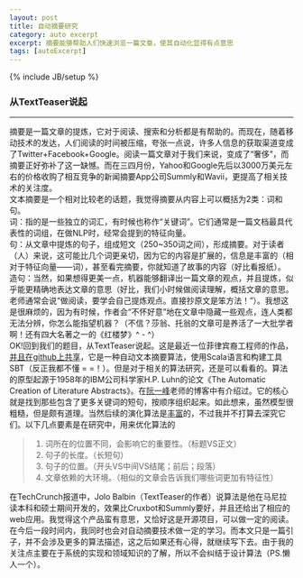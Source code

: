 ```yaml
---
layout: post
title: 自动摘要研究
category: auto excerpt
excerpt: 摘要能够帮助人们快速浏览一篇文章，使其自动化显得有点意思
tags: [autoExcerpt]
---
```

{% include JB/setup %}
### 从TextTeaser说起 ###
----------

摘要是一篇文章的提炼，它对于阅读、搜索和分析都是有帮助的。而现在，随着移动技术的发达，人们阅读的时间被压缩，夸张一点说，许多人信息的获取渠道变成了Twitter+Facebook+Google。阅读一篇文章对于我们来说，变成了“奢侈”，而摘要正好弥补了这一缺憾。而在三四月份，Yahoo和Google先后以3000万美元左右的价格收购了相互竞争的新闻摘要App公司Summly和Wavii，更提高了相关技术的关注度。  
文本摘要是一个相对比较老的话题，我觉得摘要从内容上可以概括为2类：词和句。  
词：指的是一些独立的词汇，有时候也称作“关键词”。它们通常是一篇文档最具代表性的词组，在做NLP时，经常会提到的特征向量。  
句：从文章中提炼的句子，组成短文（250~350词之间），形成摘要。对于读者（人）来说，这可能比几个词更亲切，因为它的内容是扩展的，信息是丰富的（相对于特征向量——词），甚至看完摘要，你就知道了故事的内容（好比看报纸）。  
造句：当然，如果想得更美一点，机器能够翻译出一篇文章的观点，并且提炼，似乎能更精确地表达文章的意思（好比，我们小时候做阅读理解，概括文章的意思。老师通常会说“做阅读，要学会自己提炼观点。直接抄原文是笨方法！”）。我想这是很麻烦的，因为有时候，作者会“不怀好意”地在文章中隐藏一些观点，连人类都无法分辨，你怎么能指望机器？（不信？莎翁、托翁的文章可是养活了一大批学者啊！还有四大名著之一的《红楼梦》^ - ^）  
OK!回到我们的题目，从TextTeaser说起。这是最近一位菲律宾裔工程师的作品，<a href="https://github.com/MojoJolo/textteaser">并且在github上共享</a>，它是一种自动文本摘要算法，使用Scala语言和构建工具SBT（反正我都不懂 = =！）。但是对于相关的算法研究，还是可以看看的。算法的原型起源于1958年的IBM公司科学家H.P. Luhn的论文《The Automatic Creation of Literature Abstracts》。在<a href="http://www.ruanyifeng.com/home.html">阮一峰</a>老师的博客中有介绍过。它的核心就是找到那些包含了更多关键词的短句，按顺序组织起来。如此想来，虽然模型很粗糙，但是颇有道理。当然后续的演化算法是<a href="http://www.cs.cmu.edu/~nasmith/LS2/das-martins.07.pdf">丰富</a>的，不过我并不打算去深究它们。以下几点要素是在研究中，用来优化算法的  
<blockquote>
<ol>
<li>词所在的位置不同，会影响它的重要性。（标题VS正文）</li>
<li>句子的长度。（长短句）</li>
<li>句子的位置。（开头VS中间VS结尾；前后；段落）</li>
<li>文章依赖的大环境。（相似的文章会告诉我们哪些词更加有特征性）</li>
</ol>
</blockquote>

在TechCrunch报道中，Jolo Balbin（TextTeaser的作者）说算法是他在马尼拉读本科和硕士期间开发的，效果比Cruxbot和Summly要好，并且还给出了相应的web应用。我觉得这个产品蛮有意思，又恰好这是开源项目，可以做一定的阅读。在今后一段时间内，我同时也会对自动摘要技术做一定的学习。而本文只是一篇引子，并不会涉及更多的算法描述，这之后如果还有心得，就继续写下去。由于我的关注点主要在于系统的实现和领域知识的了解，所以不会纠结于设计算法（PS.懒人一个）。